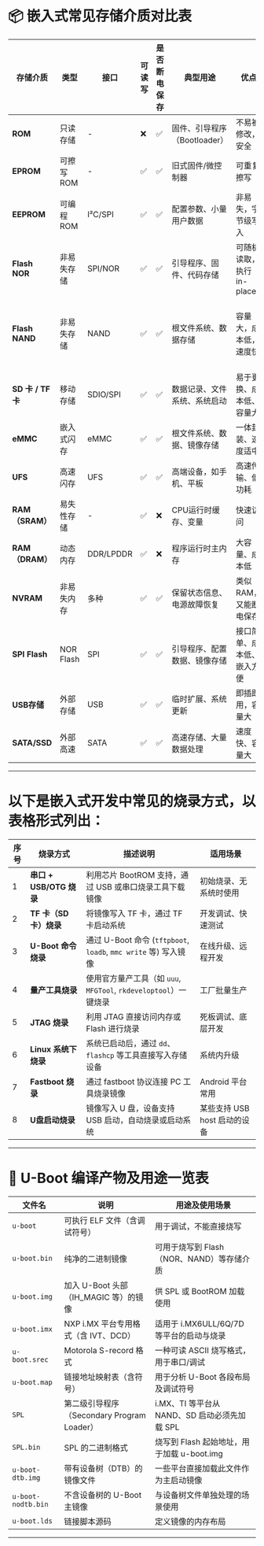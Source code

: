 # 📦 嵌入式常见存储介质对比表

| 存储介质            | 类型        | 接口        | 可读写 | 是否断电保存 | 典型用途                | 优点                | 缺点                                    |
| --------------- | --------- | --------- | --- | ------ | ------------------- | ----------------- | ------------------------------------- |
| **ROM**         | 只读存储      | -         | ❌   | ✅      | 固件、引导程序（Bootloader） | 不易被修改，安全          | 写入困难，几乎不可更新                           |
| **EPROM**       | 可擦写ROM    | -         | ✅   | ✅      | 旧式固件/微控制器           | 可重复擦写             | 擦写需紫外线，不方便                            |
| **EEPROM**      | 可编程ROM    | I²C/SPI   | ✅   | ✅      | 配置参数、小量用户数据         | 非易失，字节级写入         | 寿命有限，写入速度慢                            |
| **Flash NOR**   | 非易失存储     | SPI/NOR   | ✅   | ✅      | 引导程序、固件、代码存储        | 可随机读取，执行 in-place | 写入慢、擦除单位较大                            |
| **Flash NAND**  | 非易失存储     | NAND      | ✅   | ✅      | 根文件系统、数据存储          | 容量大，成本低，速度快       | 容错复杂，需 FTL（Flash Translation Layer）支持 |
| **SD 卡 / TF 卡** | 移动存储      | SDIO/SPI  | ✅   | ✅      | 数据记录、文件系统、系统启动      | 易于更换、成本低、容量大      | 不稳定、易损坏，不适合工业场景                       |
| **eMMC**        | 嵌入式闪存     | eMMC      | ✅   | ✅      | 根文件系统、数据、镜像存储       | 一体封装、速度适中         | 固件升级困难，寿命固定                           |
| **UFS**         | 高速闪存      | UFS       | ✅   | ✅      | 高端设备，如手机、平板         | 高速传输、低功耗          | 成本高，较少应用在工业嵌入式中                       |
| **RAM（SRAM）**   | 易失性存储     | -         | ✅   | ❌      | CPU运行时缓存、变量         | 快速访问              | 容量小，断电即失                              |
| **RAM（DRAM）**   | 动态内存      | DDR/LPDDR | ✅   | ❌      | 程序运行时主内存            | 大容量、成本低           | 需周期刷新，断电即失                            |
| **NVRAM**       | 非易失内存     | 多种        | ✅   | ✅      | 保留状态信息、电源故障恢复       | 类似 RAM，又能断电保存     | 成本较高，容量一般较小                           |
| **SPI Flash**   | NOR Flash | SPI       | ✅   | ✅      | 引导程序、配置数据、镜像存储      | 接口简单、成本低、嵌入方便     | 容量较小、速度较 NAND 慢                       |
| **USB存储**       | 外部存储      | USB       | ✅   | ✅      | 临时扩展、系统更新           | 即插即用，容量大          | 体积大，不适合严苛环境                           |
| **SATA/SSD**    | 外部高速      | SATA      | ✅   | ✅      | 高速存储、大量数据处理         | 速度快、容量大           | 功耗高，体积大，抗震性差                          |

---



# 以下是嵌入式开发中常见的烧录方式，以表格形式列出：

| 序号 | 烧录方式                | 描述说明                                                   | 适用场景                |
| -- | ------------------- | ------------------------------------------------------ | ------------------- |
| 1  | **串口 + USB/OTG 烧录** | 利用芯片 BootROM 支持，通过 USB 或串口烧录工具下载镜像                     | 初始烧录、无系统时使用         |
| 2  | **TF 卡（SD 卡）烧录**    | 将镜像写入 TF 卡，通过 TF 卡启动系统                                 | 开发调试、快速测试           |
| 3  | **U-Boot 命令烧录**     | 通过 U-Boot 命令 (`tftpboot`, `loadb`, `mmc write` 等) 写入镜像 | 在线升级、远程开发           |
| 4  | **量产工具烧录**          | 使用官方量产工具（如 `uuu`, `MFGTool`, `rkdeveloptool`）一键烧录      | 工厂批量生产              |
| 5  | **JTAG 烧录**         | 利用 JTAG 直接访问内存或 Flash 进行烧录                             | 死板调试、底层开发           |
| 6  | **Linux 系统下烧录**     | 系统已启动后，通过 `dd`、`flashcp` 等工具直接写入存储设备                   | 系统内升级               |
| 7  | **Fastboot 烧录**     | 通过 fastboot 协议连接 PC 工具烧录镜像                             | Android 平台常用        |
| 8  | **U盘启动烧录**          | 镜像写入 U 盘，设备支持 USB 启动，自动烧录或启动系统                         | 某些支持 USB host 启动的设备 |


---


# 🧾 U-Boot 编译产物及用途一览表

| 文件名                | 说明                                | 用途及使用场景                          |
| ------------------ | --------------------------------- | -------------------------------- |
| `u-boot`           | 可执行 ELF 文件（含调试符号）                 | 用于调试，不能直接烧写                      |
| `u-boot.bin`       | 纯净的二进制镜像                          | 可用于烧写到 Flash（NOR、NAND）等存储介质      |
| `u-boot.img`       | 加入 U-Boot 头部（IH\_MAGIC 等）的镜像      | 供 SPL 或 BootROM 加载使用             |
| `u-boot.imx`       | NXP i.MX 平台专用格式（含 IVT、DCD）        | 适用于 i.MX6ULL/6Q/7D 等平台的启动与烧录     |
| `u-boot.srec`      | Motorola S-record 格式              | 一种可读 ASCII 烧写格式，用于串口/调试          |
| `u-boot.map`       | 链接地址映射表（含符号）                      | 用于分析 U-Boot 各段布局及调试符号            |
| `SPL`              | 第二级引导程序（Secondary Program Loader） | i.MX、TI 等平台从 NAND、SD 启动必须先加载 SPL |
| `SPL.bin`          | SPL 的二进制格式                        | 烧写到 Flash 起始地址，用于加载 u-boot.img   |
| `u-boot-dtb.img`   | 带有设备树（DTB）的镜像文件                   | 一些平台直接加载此文件作为主启动镜像               |
| `u-boot-nodtb.bin` | 不含设备树的 U-Boot 主镜像                 | 与设备树文件单独处理的场景使用                  |
| `u-boot.lds`       | 链接脚本源码                            | 定义镜像的内存布局                        |

---


